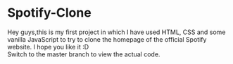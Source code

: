 # Spotify-Clone
 Hey guys,this is my first project in which I have used HTML, CSS and some vanilla JavaScript to try to clone the homepage of the official Spotify website. I hope you like it :D    
 Switch to the master branch to view the actual code.


